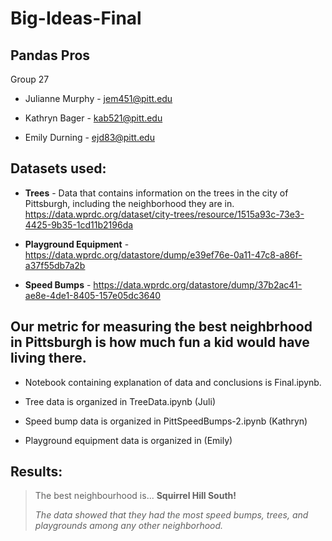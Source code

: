 # Big-Ideas-Final


## **Pandas Pros**

Group 27

* Julianne Murphy - jem451@pitt.edu

* Kathryn Bager - kab521@pitt.edu

* Emily Durning - ejd83@pitt.edu

## **Datasets used:**

* **Trees** - Data that contains information on the trees in the city of Pittsburgh, including the neighborhood they are in. https://data.wprdc.org/dataset/city-trees/resource/1515a93c-73e3-4425-9b35-1cd11b2196da

* **Playground Equipment** - https://data.wprdc.org/datastore/dump/e39ef76e-0a11-47c8-a86f-a37f55db7a2b

* **Speed Bumps** - https://data.wprdc.org/datastore/dump/37b2ac41-ae8e-4de1-8405-157e05dc3640 


## **Our metric for measuring the best neighbrhood in Pittsburgh is how much fun a kid would have living there.**

* Notebook containing explanation of data and conclusions is Final.ipynb. 

* Tree data is organized in TreeData.ipynb (Juli)

* Speed bump data is organized in PittSpeedBumps-2.ipynb (Kathryn)

* Playground equipment data is organized in (Emily)


## Results: 
> The best neighbourhood is... **Squirrel Hill South!**
> 
> *The data showed that they had the most speed bumps, trees, and playgrounds among any other neighborhood.*
